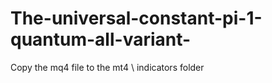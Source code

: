# The-universal-constant-pi-1-quantum-all-variant-

Copy the mq4 file to the mt4 \ indicators folder
